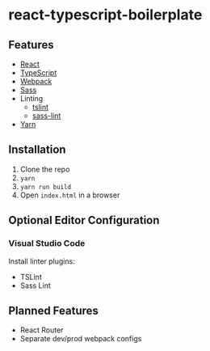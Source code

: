 # react-typescript-boilerplate

## Features

* [React](https://facebook.github.io/react/)
* [TypeScript](https://www.typescriptlang.org/index.html)
* [Webpack](https://webpack.github.io/)
* [Sass](http://sass-lang.com/)
* Linting
  * [tslint](https://github.com/palantir/tslint)
  * [sass-lint](https://github.com/sasstools/sass-lint)
* [Yarn](https://yarnpkg.com/)

## Installation

1. Clone the repo
2. `yarn`
3. `yarn run build`
4. Open `index.html` in a browser

## Optional Editor Configuration

### Visual Studio Code

Install linter plugins:

* TSLint
* Sass Lint

## Planned Features

* React Router
* Separate dev/prod webpack configs
